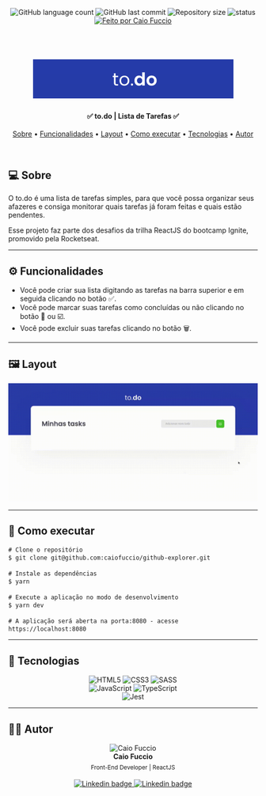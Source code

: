 <p align="center">
	<img alt="GitHub language count" src="https://img.shields.io/github/languages/count/caiofuccio/github-explorer">
	<img alt="GitHub last commit" src="https://img.shields.io/github/last-commit/caiofuccio/github-explorer">
  <img alt="Repository size" src="https://img.shields.io/github/repo-size/caiofuccio/todo-list">
  <img alt="status" src="https://img.shields.io/badge/status-finished-success">
  <a href="https://github.com/caiofuccio">
	  <img alt="Feito por Caio Fuccio" src="https://img.shields.io/badge/feito%20por-Caio%20Fuccio-9cf">
	<a/>
</p>
<br/>

<h1  align="center">
  <img alt="to.do" src="./assets/banner.png">
</h1>

<h4 align="center">
    ✅ to.do | Lista de Tarefas ✅
    <br/>
</h4>

<p align="center">
 <a href="#💻-sobre">Sobre</a> •
 <a href="#⚙️-funcionalidades">Funcionalidades</a> •
 <a href="#🖼️-layout">Layout</a> • 
 <a href="#🧰-como-executar">Como executar</a> • 
 <a href="#🚀-tecnologias">Tecnologias</a> • 
 <a href="#👨‍💻-autor">Autor</a>
</p>
<br/>

## 💻 Sobre
O to.do é uma lista de tarefas simples, para que você possa organizar seus afazeres e consiga monitorar quais tarefas já foram feitas e quais estão pendentes.

Esse projeto faz parte dos desafios da trilha ReactJS do bootcamp Ignite, promovido pela Rocketseat.

---

## ⚙️ Funcionalidades
- Você pode criar sua lista digitando as tarefas na barra superior e em seguida clicando no botão ✅.
- Você pode marcar suas tarefas como concluídas ou não clicando no botão 🔲 ou ☑️.
- Você pode excluir suas tarefas clicando no botão 🗑️.

---

## 🖼️ Layout

<img alt="Gif mostrando adicionar, completar e deletar tarefa." src="./assets/demo-web.gif">

---

## 🧰 Como executar

    # Clone o repositório
    $ git clone git@github.com:caiofuccio/github-explorer.git
	
	# Instale as dependências
	$ yarn
	
	# Execute a aplicação no modo de desenvolvimento
	$ yarn dev
	
	# A aplicação será aberta na porta:8080 - acesse https://localhost:8080

---

## 🚀 Tecnologias

<p align="center">
	<img alt="HTML5" src="https://img.shields.io/badge/html5%20-%23E34F26.svg?&style=for-the-badge&logo=html5&logoColor=white"/>
	<img alt="CSS3" src="https://img.shields.io/badge/css3%20-%231572B6.svg?&style=for-the-badge&logo=css3&logoColor=white"/>
	<img alt="SASS" src="https://img.shields.io/badge/SASS%20-hotpink.svg?&style=for-the-badge&logo=SASS&logoColor=white"/>
	<br/>
	<img alt="JavaScript" src="https://img.shields.io/badge/javascript%20-%23323330.svg?&style=for-the-badge&logo=javascript&logoColor=%23F7DF1E"/>
	<img alt="TypeScript" src="https://img.shields.io/badge/typescript%20-%23007ACC.svg?&style=for-the-badge&logo=typescript&logoColor=white"/>
	<br/>
	<img alt="Jest" src="https://img.shields.io/badge/-jest-%23C21325?&style=for-the-badge&logo=jest&logoColor=white"/>

---


## 👨‍💻 Autor

<p align="center">
	<img width="120px" alt="Caio Fuccio" src="https://avatars.githubusercontent.com/u/62528140?s=460&u=f323d1d9a12ba8b63b9d2bdff4502f29f6a68416&v=4"/>
	<br/>
	<strong>Caio Fuccio</strong>
	<br/>
	<sub> Front-End Developer | ReactJS</sub>
	<br/>
	<br/>
	<a href="https://www.linkedin.com/in/caiofuccio/">
		<img alt="Linkedin badge" src="https://img.shields.io/badge/-Caio%20Fuccio-blue?style=flat-square&logo=Linkedin&logoColor=white&link=https://www.linkedin.com/in/caiofuccio/">
	</a>
	<a href="mailto:caio@gmail.com">
		<img alt="Linkedin badge" src="https://img.shields.io/badge/-caio.fuccio@gmail.com-c14438?style=flat-square&logo=Gmail&logoColor=white&link=mailto:caio.fuccio@gmail.com">
	</a>
</p>